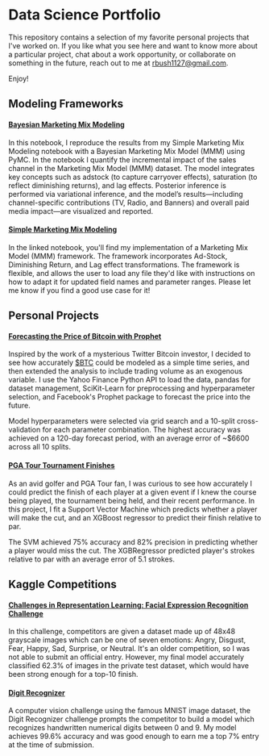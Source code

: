 # Data Science Portfolio

This repository contains a selection of my favorite personal projects that I've worked on.  If you like what you see here and want to know more about a particular project, chat about a work opportunity, or collaborate on something in the future, reach out to me at [rbush1127@gmail.com](rbush1127@gmail.com).

Enjoy!

## Modeling Frameworks

#### [Bayesian Marketing Mix Modeling](https://github.com/rbush1127/Data-Science-Portfolio/blob/main/Marketing%20Mix%20Modeling/Bayesian%20MMM.ipynb)
In this notebook, I reproduce the results from my Simple Marketing Mix Modeling notebook with a Bayesian Marketing Mix Model (MMM) using PyMC.  In the notebook I quantify the incremental impact of the sales channel in the Marketing Mix Model (MMM) dataset. The model integrates key concepts such as adstock (to capture carryover effects), saturation (to reflect diminishing returns), and lag effects. Posterior inference is performed via variational inference, and the model’s results—including channel-specific contributions (TV, Radio, and Banners) and overall paid media impact—are visualized and reported.

#### [Simple Marketing Mix Modeling](https://github.com/rbush1127/Data-Science-Portfolio/blob/main/Marketing%20Mix%20Modeling/Marketing%20Mix%20Model%20Demo.ipynb)
In the linked notebook, you'll find my implementation of a Marketing Mix Model (MMM) framework.  The framework incorporates Ad-Stock, Diminishing Return, and Lag effect transformations.  The
framework is flexible, and allows the user to load any file they'd like with instructions on how to adapt it for updated field names and parameter ranges.  Please let me know if you find
a good use case for it!

## Personal Projects

#### [Forecasting the Price of Bitcoin with Prophet](https://github.com/rbush1127/Data-Science-Portfolio/blob/main/Cryptocurrency/BTC%20Forecast.ipynb)
Inspired by the work of a mysterious Twitter Bitcoin investor, I decided to see how accurately [$BTC](https://coinmarketcap.com/currencies/bitcoin/) could be modeled as a simple time series, and then extended the analysis to include trading volume as an exogenous variable.  I use the Yahoo Finance Python API to load the data, pandas for dataset management, SciKit-Learn for preprocessing and hyperparameter selection, and Facebook's Prophet package to forecast the price into the future.

Model hyperparameters were selected via grid search and a 10-split cross-validation for each parameter combination.  The highest accuracy was achieved on a 120-day forecast period, with an average error of ~$6600 across all 10 splits.

#### [PGA Tour Tournament Finishes](https://github.com/rbush1127/Data-Science-Portfolio/blob/main/PGA%20Tour/Model%20Tuning%20%26%20Feature%20Engineering.ipynb)
As an avid golfer and PGA Tour fan, I was curious to see how accurately I could predict the finish of each player at a given event if I knew the course being played, the tournament being held, and their recent performance.  In this project, I fit a Support Vector Machine which predicts whether a player will make the cut, and an XGBoost regressor to predict their finish relative to par.

The SVM achieved 75% accuracy and 82% precision in predicting whether a player would miss the cut.  The XGBRegressor predicted player's strokes relative to par with an average error of 5.1 strokes.

## Kaggle Competitions

#### [Challenges in Representation Learning: Facial Expression Recognition Challenge](https://github.com/rbush1127/Data-Science-Portfolio/blob/main/Kaggle%20Competitions/Facial%20Expression%20Recognition/Facial%20Expression%20Recognition.ipynb)
In this challenge, competitors are given a dataset made up of 48x48 grayscale images which can be one of seven emotions: Angry, Disgust, Fear, Happy, Sad, Surprise, or Neutral.  It's an older competition, so I was not able to submit an official entry.  However, my final model accurately classified 62.3% of images in the private test dataset, which would have been strong enough for a top-10 finish.

#### [Digit Recognizer](https://github.com/rbush1127/Data-Science-Portfolio/blob/main/Kaggle%20Competitions/Digit%20Recognition/MNIST%20Competition.ipynb)
A computer vision challenge using the famous MNIST image dataset, the Digit Recognizer challenge prompts the competitor to build a model which recognizes handwritten numerical digits between 0 and 9.  My model achieves 99.6% accuracy and was good enough to earn me a top 7% entry at the time of submission.

